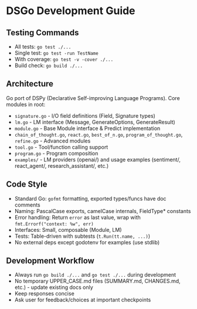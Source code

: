 # DSGo Development Guide

## Testing Commands
- All tests: `go test ./...`
- Single test: `go test -run TestName`
- With coverage: `go test -v -cover ./...`
- Build check: `go build ./...`

## Architecture
Go port of DSPy (Declarative Self-improving Language Programs). Core modules in root:
- `signature.go` - I/O field definitions (Field, Signature types)
- `lm.go` - LM interface (Message, GenerateOptions, GenerateResult)
- `module.go` - Base Module interface & Predict implementation
- `chain_of_thought.go`, `react.go`, `best_of_n.go`, `program_of_thought.go`, `refine.go` - Advanced modules
- `tool.go` - Tool/function calling support
- `program.go` - Program composition
- `examples/` - LM providers (openai/) and usage examples (sentiment/, react_agent/, research_assistant/, etc.)

## Code Style
- Standard Go: `gofmt` formatting, exported types/funcs have doc comments
- Naming: PascalCase exports, camelCase internals, FieldType* constants
- Error handling: Return `error` as last value, wrap with `fmt.Errorf("context: %w", err)`
- Interfaces: Small, composable (Module, LM)
- Tests: Table-driven with subtests (`t.Run(tt.name, ...)`)
- No external deps except godotenv for examples (use stdlib)

## Development Workflow
- Always run `go build ./...` and `go test ./...` during development
- No temporary UPPER_CASE.md files (SUMMARY.md, CHANGES.md, etc.) - update existing docs only
- Keep responses concise
- Ask user for feedback/choices at important checkpoints
